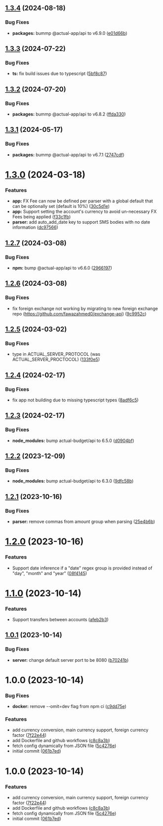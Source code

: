 ## [1.3.4](https://github.com/ShadyF/actual-budget-sms-proxy/compare/v1.3.3...v1.3.4) (2024-08-18)


### Bug Fixes

* **packages:** bummp @actual-app/api to v6.9.0 ([e01d66b](https://github.com/ShadyF/actual-budget-sms-proxy/commit/e01d66bf71525aecbc9a9f4670d70d25f1217233))

## [1.3.3](https://github.com/ShadyF/actual-budget-sms-proxy/compare/v1.3.2...v1.3.3) (2024-07-22)


### Bug Fixes

* **ts:** fix build issues due to typescript ([5bf8c87](https://github.com/ShadyF/actual-budget-sms-proxy/commit/5bf8c8703ee3bae99e5124129d0d376df2d7ada6))

## [1.3.2](https://github.com/ShadyF/actual-budget-sms-proxy/compare/v1.3.1...v1.3.2) (2024-07-20)


### Bug Fixes

* **packages:** bummp @actual-app/api to v6.8.2 ([ffda330](https://github.com/ShadyF/actual-budget-sms-proxy/commit/ffda330f3ce1c8b8e7dc62c85e496c169338546b))

## [1.3.1](https://github.com/ShadyF/actual-budget-sms-proxy/compare/v1.3.0...v1.3.1) (2024-05-17)


### Bug Fixes

* **packages:** bummp @actual-app/api to v6.7.1 ([2747cdf](https://github.com/ShadyF/actual-budget-sms-proxy/commit/2747cdf86398824f6e7fb2c93efc9fdc0e89e2d5))

# [1.3.0](https://github.com/ShadyF/actual-budget-sms-proxy/compare/v1.2.7...v1.3.0) (2024-03-18)


### Features

* **app:** FX Fee can now be defined per parser with a global default that can be optionally set (default is 10%) ([30c5d1e](https://github.com/ShadyF/actual-budget-sms-proxy/commit/30c5d1e4a6520d131f4d7f2ee7e68ab64d680800))
* **app:** Support setting the account's currency to avoid un-necessary FX Fees being applied ([f33c1fb](https://github.com/ShadyF/actual-budget-sms-proxy/commit/f33c1fb607d8e3a50203d3a441450e843aacd51b))
* **parser:** add auto_add_date key to support SMS bodies with no date information ([dc97566](https://github.com/ShadyF/actual-budget-sms-proxy/commit/dc9756614d749358d21e41a6d984591b39ccd87a))

## [1.2.7](https://github.com/ShadyF/actual-budget-sms-proxy/compare/v1.2.6...v1.2.7) (2024-03-08)


### Bug Fixes

* **npm:** bump @actual-app/api to v6.6.0 ([2966197](https://github.com/ShadyF/actual-budget-sms-proxy/commit/296619745bd1e455b97b73686d7d276e3084c3c1))

## [1.2.6](https://github.com/ShadyF/Actual-Budget-SMS-Proxy/compare/v1.2.5...v1.2.6) (2024-03-08)


### Bug Fixes

* fix foreign exchange not working by migrating to new foreign exchange repo (https://github.com/fawazahmed0/exchange-api) ([9c9952c](https://github.com/ShadyF/Actual-Budget-SMS-Proxy/commit/9c9952c5c727ecb13ef0a3626ea715ef03d60bac))

## [1.2.5](https://github.com/ShadyF/Actual-Budget-SMS-Proxy/compare/v1.2.4...v1.2.5) (2024-03-02)


### Bug Fixes

* type in ACTUAL_SERVER_PROTOCOL (was ACTUAL_SERVER_PROCTOCOL) ([133f0e5](https://github.com/ShadyF/Actual-Budget-SMS-Proxy/commit/133f0e5721c5a205e7359165237e7644fe2c6918))

## [1.2.4](https://github.com/ShadyF/Actual-Budget-SMS-Proxy/compare/v1.2.3...v1.2.4) (2024-02-17)


### Bug Fixes

* fix app not building due to missing typescript types ([8adf6c5](https://github.com/ShadyF/Actual-Budget-SMS-Proxy/commit/8adf6c5d92d6d11290935c52f16073cd450d2cc7))

## [1.2.3](https://github.com/ShadyF/Actual-Budget-SMS-Proxy/compare/v1.2.2...v1.2.3) (2024-02-17)


### Bug Fixes

* **node_modules:** bump actual-budget/api to 6.5.0 ([d0904bf](https://github.com/ShadyF/Actual-Budget-SMS-Proxy/commit/d0904bf4ade8f1a9afe27c364ea10d73576db81a))

## [1.2.2](https://github.com/ShadyF/Actual-Budget-SMS-Proxy/compare/v1.2.1...v1.2.2) (2023-12-09)


### Bug Fixes

* **node_modules:** bump actual-budget/api to 6.3.0 ([9dfc58b](https://github.com/ShadyF/Actual-Budget-SMS-Proxy/commit/9dfc58bc404af9ea889ba94292fe39dc4a7d4fa8))

## [1.2.1](https://github.com/ShadyF/Actual-Budget-SMS-Proxy/compare/v1.2.0...v1.2.1) (2023-10-16)


### Bug Fixes

* **parser:** remove commas from amount group when parsing ([25e4b6b](https://github.com/ShadyF/Actual-Budget-SMS-Proxy/commit/25e4b6beb99093a3efb7bf015bfb8f8332a66cf9))

# [1.2.0](https://github.com/ShadyF/Actual-Budget-SMS-Proxy/compare/v1.1.0...v1.2.0) (2023-10-16)


### Features

* Support date inference if a "date" regex group is provided instead of "day", "month" and "year" ([08f4145](https://github.com/ShadyF/Actual-Budget-SMS-Proxy/commit/08f4145de944e44e21131cbc1100745f86660a94))

# [1.1.0](https://github.com/ShadyF/Actual-Budget-SMS-Proxy/compare/v1.0.1...v1.1.0) (2023-10-14)


### Features

* Support transfers between accounts ([afeb2b3](https://github.com/ShadyF/Actual-Budget-SMS-Proxy/commit/afeb2b3b8279d2ab6dfaf618ae865e8895aa5830))

## [1.0.1](https://github.com/ShadyF/Actual-Budget-SMS-Proxy/compare/v1.0.0...v1.0.1) (2023-10-14)


### Bug Fixes

* **server:** change default server port to be 8080 ([b70241b](https://github.com/ShadyF/Actual-Budget-SMS-Proxy/commit/b70241bfc0b9d07f584915ec2e53a0942e645792))

# 1.0.0 (2023-10-14)


### Bug Fixes

* **docker:** remove --omit=dev flag from npm ci ([c9dd75e](https://github.com/ShadyF/Actual-Budget-SMS-Proxy/commit/c9dd75ef9771f51f4517939810ce2ecbb6d09596))


### Features

* add currency conversion, main currency support, foreign currency factor ([7f22e44](https://github.com/ShadyF/Actual-Budget-SMS-Proxy/commit/7f22e44e0f6a1ea3e4044a303572fb0c4644a5e7))
* add Dockerfile and github workflows ([c8c8a3b](https://github.com/ShadyF/Actual-Budget-SMS-Proxy/commit/c8c8a3b61afbedf8fd6a3e563b5891d4aa868938))
* fetch config dynamically from JSON file ([5c4276e](https://github.com/ShadyF/Actual-Budget-SMS-Proxy/commit/5c4276e34da86ad4ab8eff2af4ccdea642930ed6))
* initial commit ([061b7ed](https://github.com/ShadyF/Actual-Budget-SMS-Proxy/commit/061b7ed471ad998e7a36c1252051c8dd9f5e81dd))

# 1.0.0 (2023-10-14)


### Features

* add currency conversion, main currency support, foreign currency factor ([7f22e44](https://github.com/ShadyF/Actual-Budget-SMS-Proxy/commit/7f22e44e0f6a1ea3e4044a303572fb0c4644a5e7))
* add Dockerfile and github workflows ([c8c8a3b](https://github.com/ShadyF/Actual-Budget-SMS-Proxy/commit/c8c8a3b61afbedf8fd6a3e563b5891d4aa868938))
* fetch config dynamically from JSON file ([5c4276e](https://github.com/ShadyF/Actual-Budget-SMS-Proxy/commit/5c4276e34da86ad4ab8eff2af4ccdea642930ed6))
* initial commit ([061b7ed](https://github.com/ShadyF/Actual-Budget-SMS-Proxy/commit/061b7ed471ad998e7a36c1252051c8dd9f5e81dd))
